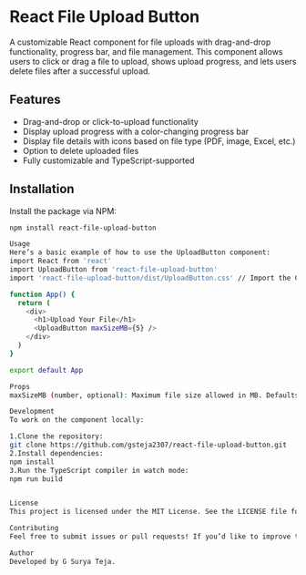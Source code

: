 # React File Upload Button

A customizable React component for file uploads with drag-and-drop functionality, progress bar, and file management. This component allows users to click or drag a file to upload, shows upload progress, and lets users delete files after a successful upload.

## Features

- Drag-and-drop or click-to-upload functionality
- Display upload progress with a color-changing progress bar
- Display file details with icons based on file type (PDF, image, Excel, etc.)
- Option to delete uploaded files
- Fully customizable and TypeScript-supported

## Installation

Install the package via NPM:

```bash
npm install react-file-upload-button

Usage
Here’s a basic example of how to use the UploadButton component:
import React from 'react'
import UploadButton from 'react-file-upload-button'
import 'react-file-upload-button/dist/UploadButton.css' // Import the CSS

function App() {
  return (
    <div>
      <h1>Upload Your File</h1>
      <UploadButton maxSizeMB={5} />
    </div>
  )
}

export default App

Props
maxSizeMB (number, optional): Maximum file size allowed in MB. Defaults to 10.

Development
To work on the component locally:

1.Clone the repository:
git clone https://github.com/gsteja2307/react-file-upload-button.git
2.Install dependencies:
npm install
3.Run the TypeScript compiler in watch mode:
npm run build


License
This project is licensed under the MIT License. See the LICENSE file for details.

Contributing
Feel free to submit issues or pull requests! If you’d like to improve this component, please fork the repository and make your changes in a feature branch.

Author
Developed by G Surya Teja.
